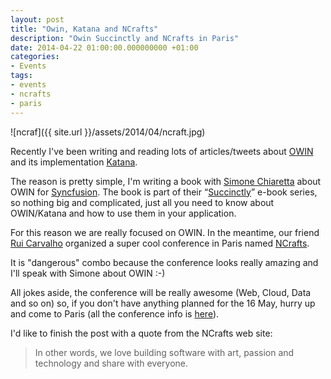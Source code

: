 ```yaml
---
layout: post
title: "Owin, Katana and NCrafts"
description: "Owin Succinctly and NCrafts in Paris"
date: 2014-04-22 01:00:00.000000000 +01:00
categories:
- Events
tags:
- events
- ncrafts
- paris
---
```


![ncraf]({{ site.url }}/assets/2014/04/ncraft.jpg)

Recently I've been writing and reading lots of articles/tweets about [OWIN](http://owin.org/) and its implementation [Katana](https://katanaproject.codeplex.com/).

The reason is pretty simple, I'm writing a book with [Simone Chiaretta](http://codeclimber.net.nz/) about OWIN for [Syncfusion](http://www.syncfusion.com/).
The book is part of their “[Succinctly](http://www.syncfusion.com/resources/techportal/ebooks)” e-book series, so nothing big and complicated, just all you need to know about OWIN/Katana and how to use them in your application.

For this reason we are really focused on OWIN. In the meantime, our friend [Rui Carvalho](http://www.rui.fr/) organized a super cool conference in Paris named [NCrafts](http://ncrafts.io/).

It is "dangerous" combo because the conference looks really amazing and I'll speak with Simone about OWIN :-)

All jokes aside, the conference will be really awesome (Web, Cloud, Data and so on) so, if you don't have anything planned for the 16 May, hurry up and come to Paris (all the conference info is [here](http://ncrafts.io/)).

I'd like to finish the post with a quote from the NCrafts web site:

>In other words, we love building software with art, passion and technology and share with everyone.